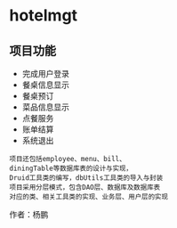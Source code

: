 # hotelmgt
## 项目功能 
- 完成用户登录
- 餐桌信息显示
- 餐桌预订
- 菜品信息显示 
- 点餐服务
- 账单结算
- 系统退出
```
项目还包括employee、menu、bill、
diningTable等数据库表的设计与实现，
Druid工具类的编写，dbUtils工具类的导入与封装
项目采用分层模式，包含DAO层、数据库及数据库表
对应的类、相关工具类的实现、业务层、用户层的实现
```
<div aligh="right">
  作者：杨鹏
</div>
